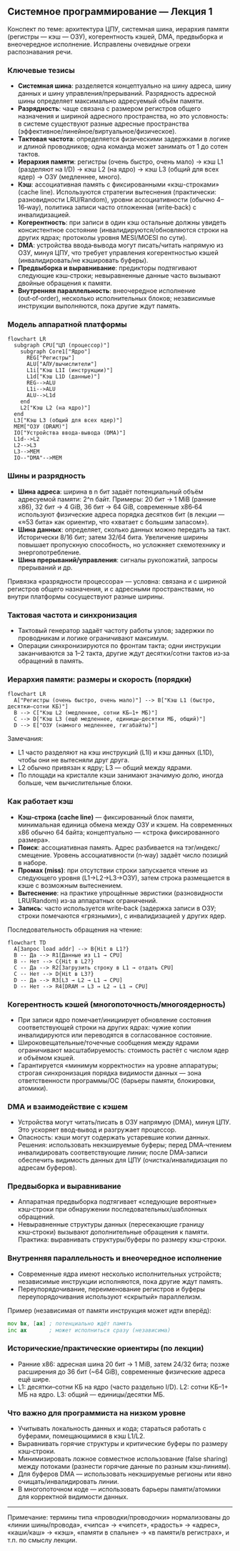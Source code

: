 ## Системное программирование — Лекция 1

Конспект по теме: архитектура ЦПУ, системная шина, иерархия памяти (регистры — кэш — ОЗУ), когерентность кэшей, DMA, предвыборка и внеочередное исполнение. Исправлены очевидные огрехи распознавания речи.

### Ключевые тезисы
- **Системная шина**: разделяется концептуально на шину адреса, шину данных и шину управления/прерываний. Разрядность адресной шины определяет максимально адресуемый объём памяти.
- **Разрядность**: чаще связана с размером регистров общего назначения и шириной адресного пространства, но это условность: в системе существуют разные адресные пространства (эффективное/линейное/виртуальное/физическое).
- **Тактовая частота**: определяется физическими задержками в логике и длиной проводников; одна команда может занимать от 1 до сотен тактов.
- **Иерархия памяти**: регистры (очень быстро, очень мало) → кэш L1 (разделяют на I/D) → кэш L2 (на ядро) → кэш L3 (общий для всех ядер) → ОЗУ (медленнее, много).
- **Кэш**: ассоциативная память с фиксированными «кэш-строками» (cache line). Используются стратегии вытеснения (практически: разновидности LRU/Random), уровни ассоциативности (обычно 4–16‑way), политика записи часто отложенная (write‑back) с инвалидизацией.
- **Когерентность**: при записи в один кэш остальные должны увидеть консистентное состояние (инвалидируются/обновляются строки на других ядрах; протоколы уровня MESI/MOESI по сути).
- **DMA**: устройства ввода‑вывода могут писать/читать напрямую из ОЗУ, минуя ЦПУ, что требует управления когерентностью кэшей (инвалидировать/не кэшировать буферы).
- **Предвыборка и выравнивание**: предикторы подтягивают следующие кэш‑строки; невыравненные данные часто вызывают двойные обращения к памяти.
- **Внутренняя параллельность**: внеочередное исполнение (out‑of‑order), несколько исполнительных блоков; независимые инструкции выполняются, пока другие ждут память.

### Модель аппаратной платформы
```mermaid
flowchart LR
  subgraph CPU["ЦП (процессор)"]
    subgraph Core1["Ядро"]
      REG["Регистры"]
      ALU["АЛУ/вычислители"]
      L1i["Кэш L1I (инструкции)"]
      L1d["Кэш L1D (данные)"]
      REG-->ALU
      L1i-->ALU
      ALU-->L1d
    end
    L2["Кэш L2 (на ядро)"]
  end
  L3["Кэш L3 (общий для всех ядер)"]
  MEM["ОЗУ (DRAM)"]
  IO["Устройства ввода-вывода (DMA)"]
  L1d-->L2
  L2-->L3
  L3-->MEM
  IO--"DMA"-->MEM
```

### Шины и разрядность
- **Шина адреса**: ширина в n бит задаёт потенциальный объём адресуемой памяти: 2^n байт. Примеры: 20 бит → 1 MiB (ранние x86), 32 бит → 4 GiB, 36 бит → 64 GiB, современные x86‑64 используют физические адреса порядка десятков бит (в лекции — «≈53 бита» как ориентир, что «хватает с большим запасом»).
- **Шина данных**: определяет, сколько данных можно передать за такт. Исторически 8/16 бит; затем 32/64 бита. Увеличение ширины повышает пропускную способность, но усложняет схемотехнику и энергопотребление.
- **Шина прерываний/управления**: сигналы рукопожатий, запросы прерываний и др.

Привязка «разрядности процессора» — условна: связана и с шириной регистров общего назначения, и с адресными пространствами, но внутри платформы сосуществуют разные ширины.

### Тактовая частота и синхронизация
- Тактовый генератор задаёт частоту работы узлов; задержки по проводникам и логике ограничивают максимум.
- Операции синхронизируются по фронтам такта; одни инструкции заканчиваются за 1–2 такта, другие ждут десятки/сотни тактов из‑за обращений в память.

### Иерархия памяти: размеры и скорость (порядки)
```mermaid
flowchart LR
  A["Регистры (очень быстро, очень мало)"] --> B["Кэш L1 (быстро, десятки–сотни КБ)"]
  B --> C["Кэш L2 (медленнее, сотни КБ–1+ МБ)"]
  C --> D["Кэш L3 (ещё медленнее, единицы–десятки МБ, общий)"]
  D --> E["ОЗУ (намного медленнее, гигабайты)"]
```

Замечания:
- L1 часто разделяют на кэш инструкций (L1I) и кэш данных (L1D), чтобы они не вытесняли друг друга.
- L2 обычно привязан к ядру; L3 — общий между ядрами.
- По площади на кристалле кэши занимают значимую долю, иногда больше, чем вычислительные блоки.

### Как работает кэш
- **Кэш‑строка (cache line)** — фиксированный блок памяти, минимальная единица обмена между ОЗУ и кэшем. На современных x86 обычно 64 байта; концептуально — «строка фиксированного размера».
- **Поиск**: ассоциативная память. Адрес разбивается на тэг/индекс/смещение. Уровень ассоциативности (n‑way) задаёт число позиций в наборе.
- **Промах (miss)**: при отсутствии строки запускается чтение из следующего уровня (L1→L2→L3→ОЗУ), затем строка размещается в кэше с возможным вытеснением.
- **Вытеснение**: на практике упрощённые эвристики (разновидности LRU/Random) из‑за аппаратных ограничений.
- **Запись**: часто используется write‑back (задержка записи в ОЗУ; строки помечаются «грязными»), с инвалидизацией у других ядер.

Последовательность обращения на чтение:
```mermaid
flowchart TD
  A[Запрос load addr] --> B{Hit в L1?}
  B -- Да --> R1[Данные из L1 → CPU]
  B -- Нет --> C{Hit в L2?}
  C -- Да --> R2[Загрузить строку в L1 → отдать CPU]
  C -- Нет --> D{Hit в L3?}
  D -- Да --> R3[L3 → L2 → L1 → CPU]
  D -- Нет --> R4[DRAM → L3 → L2 → L1 → CPU]
```

### Когерентность кэшей (многопоточность/многоядерность)
- При записи ядро помечает/инициирует обновление состояния соответствующей строки на других ядрах: чужие копии инвалидируются или переводятся в согласованное состояние.
- Широковещательные/точечные сообщения между ядрами ограничивают масштабируемость: стоимость растёт с числом ядер и объёмом кэшей.
- Гарантируется «минимум корректности» на уровне аппаратуры; строгая синхронизация порядка видимости данных — зона ответственности программы/ОС (барьеры памяти, блокировки, атомики).

### DMA и взаимодействие с кэшем
- Устройства могут читать/писать в ОЗУ напрямую (DMA), минуя ЦПУ. Это ускоряет ввод‑вывод и разгружает процессор.
- Опасность: кэши могут содержать устаревшие копии данных. Решения: использовать некэшируемые буферы; перед DMA‑чтением инвалидировать соответствующие линии; после DMA‑записи обеспечить видимость данных для ЦПУ (очистка/инвалидизация по адресам буферов).

### Предвыборка и выравнивание
- Аппаратная предвыборка подтягивает «следующие вероятные» кэш‑строки при обнаружении последовательных/шаблонных обращений.
- Невыравненные структуры данных (пересекающие границу кэш‑строки) вызывают дополнительные обращения к памяти. Практика: выравнивать структуры/буферы по размеру кэш‑строки.

### Внутренняя параллельность и внеочередное исполнение
- Современные ядра имеют несколько исполнительных устройств; независимые инструкции исполняются, пока другие ждут память.
- Переупорядочивание, переименование регистров и буферы переупорядочивания используют «скрытый» параллелизм.

Пример (независимая от памяти инструкция может идти вперёд):
```asm
mov bx, [ax] ; потенциально ждёт память
inc ax       ; может исполниться сразу (независима)
```

### Исторические/практические ориентиры (по лекции)
- Ранние x86: адресная шина 20 бит → 1 MiB, затем 24/32 бита; позже расширения до 36 бит (~64 GiB), современные физические адреса ещё шире.
- L1: десятки–сотни КБ на ядро (часто раздельно I/D). L2: сотни КБ–1+ МБ на ядро. L3: общий — единицы/десятки МБ.

### Что важно для программиста на низком уровне
- Учитывать локальность данных и кода; стараться работать с буферами, помещающимися в кэш L1/L2.
- Выравнивать горячие структуры и критические буферы по размеру кэш‑строки.
- Минимизировать ложное совместное использование (false sharing) между потоками (разнести горячие данные по разным кэш‑линиям).
- Для буферов DMA — использовать некэшируемые регионы или явно очищать/инвалидировать линии.
- В многопоточном коде — использовать барьеры памяти/атомики для корректной видимости данных.

---

Примечание: термины типа «проводки/проводочки» нормализованы до «линии шины/провода», «чипса» → «чипсет», «радость» → «адрес», «каши/каш» → «кэш», «памяти в спальне» → «в памяти/в регистрах», и т.п. по смыслу лекции.
